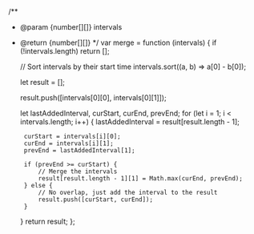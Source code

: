 /**
 * @param {number[][]} intervals
 * @return {number[][]}
 */
var merge = function (intervals) {
    if (!intervals.length) return [];

    // Sort intervals by their start time
    intervals.sort((a, b) => a[0] - b[0]);

    let result = [];

    result.push([intervals[0][0], intervals[0][1]]);

    let lastAddedInterval, curStart, curEnd, prevEnd;
    for (let i = 1; i < intervals.length; i++) {
        lastAddedInterval = result[result.length - 1];

        curStart = intervals[i][0];
        curEnd = intervals[i][1];
        prevEnd = lastAddedInterval[1];

        if (prevEnd >= curStart) {
            // Merge the intervals
            result[result.length - 1][1] = Math.max(curEnd, prevEnd);
        } else {
            // No overlap, just add the interval to the result
            result.push([curStart, curEnd]);
        }
    }
    return result;
};
